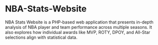 # NBA-Stats-Website
NBA Stats Website is a PHP-based web application that presents in-depth analysis of NBA player and team performance across multiple seasons. It also explores how individual awards like MVP, ROTY, DPOY, and All-Star selections align with statistical data.

